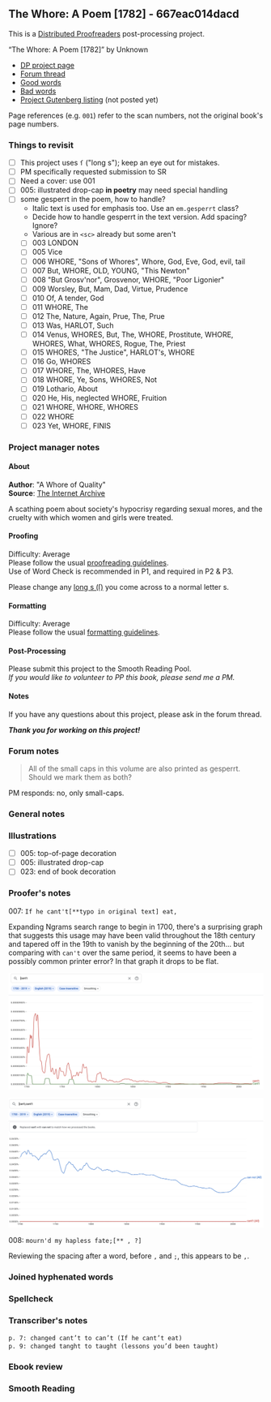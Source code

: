 ## The Whore: A Poem [1782] - 667eac014dacd ##

This is a [Distributed Proofreaders](http://www.pgdp.net/) post-processing project.

“The Whore: A Poem [1782]” by Unknown

* [DP project page](http://www.pgdp.net/c/project.php?id=projectID667eac014dacd)
* [Forum thread](https://www.pgdp.net/phpBB3/viewtopic.php?t=81922)
* [Good words](good_words.txt)
* [Bad words](bad_words.txt)
* [Project Gutenberg listing]() (not posted yet)

Page references (e.g. `001`) refer to the scan numbers, not the original book's page numbers.

### Things to revisit ###

* [ ] This project uses `ſ` ("long s"); keep an eye out for mistakes.
* [ ] PM specifically requested submission to SR
* [ ] Need a cover: use 001
* [ ] 005: illustrated drop-cap **in poetry** may need special handling
* [ ] some gesperrt in the poem, how to handle?
    * Italic text is used for emphasis too. Use an `em.gesperrt` class?
    * Decide how to handle gesperrt in the text version. Add spacing? Ignore?
    * Various are in `<sc>` already but some aren't
    * [ ] 003 LONDON
    * [ ] 005 Vice
    * [ ] 006 WHORE, "Sons of Whores", Whore, God, Eve, God, evil, tail
    * [ ] 007 But, WHORE, OLD, YOUNG, "This Newton"
    * [ ] 008 "But Grosv'nor", Grosvenor, WHORE, "Poor Ligonier"
    * [ ] 009 Worsley, But, Mam, Dad, Virtue, Prudence
    * [ ] 010 Of, A tender, God
    * [ ] 011 WHORE, The
    * [ ] 012 The, Nature, Again, Prue, The, Prue
    * [ ] 013 Was, HARLOT, Such
    * [ ] 014 Venus, WHORES, But, The, WHORE, Prostitute, WHORE, WHORES, What, WHORES, Rogue, The, Priest
    * [ ] 015 WHORES, "The Justice", HARLOT's, WHORE
    * [ ] 016 Go, WHORES
    * [ ] 017 WHORE, The, WHORES, Have
    * [ ] 018 WHORE, Ye, Sons, WHORES, Not
    * [ ] 019 Lothario, About
    * [ ] 020 He, His, neglected WHORE, Fruition
    * [ ] 021 WHORE, WHORE, WHORES
    * [ ] 022 WHORE
    * [ ] 023 Yet, WHORE, FINIS

### Project manager notes ###

#### About
__Author__:  "A Whore of Quality"  
__Source__: [The Internet Archive](https://archive.org/details/bim_eighteenth-century_the-whore-a-poem-writt_whore-of-quality_1782/mode/2up)

A scathing poem about society's hypocrisy regarding sexual mores, and the cruelty with which women and girls were treated. 

#### Proofing
Difficulty:  Average  
Please follow the usual [proofreading guidelines](https://www.pgdp.net/wiki/DP_Official_Documentation:Proofreading/Proofreading_Guidelines).  
Use of Word Check is recommended in P1, and required in P2 & P3.

Please change any [long s (ſ)](https://www.pgdp.net/wiki/DP_Official_Documentation:Proofreading/Proofing_old_texts#Long_s) you come across to a normal letter s.

#### Formatting
Difficulty: Average   
Please follow the usual [formatting guidelines](https://www.pgdp.net/wiki/DP_Official_Documentation:Formatting/Formatting_Guidelines).  

#### Post-Processing
Please submit this project to the Smooth Reading Pool.  
*If you would like to volunteer to PP this book, please send me a PM.*

#### Notes
If you have any questions about this project, please ask in the forum thread.

***Thank you for working on this project!***

### Forum notes ###

> All of the small caps in this volume are also printed as gesperrt.
> Should we mark them as both?

PM responds: no, only small-caps.

### General notes ###

### Illustrations ###

* [ ] 005: top-of-page decoration
* [ ] 005: illustrated drop-cap
* [ ] 023: end of book decoration

### Proofer's notes ###

007: `If he cant't[**typo in original text] eat,`

Expanding Ngrams search range to begin in 1700, there's a surprising graph that suggests this usage may have been valid throughout the 18th century and tapered off in the 19th to vanish by the beginning of the 20th... but comparing with `can't` over the same period, it seems to have been a possibly common printer error? In that graph it drops to be flat.

![Ngrams graph for cant't](notes-images/ngrams-cantt.png "Ngrams graph for cant't")

![Ngrams graph for can't, cant't](notes-images/ngrams-cant-cantt.png "Ngrams graph for can't, cant't")

008: `mourn'd my hapless fate;[** , ?]`

Reviewing the spacing after a word, before `,` and `;`, this appears to be `,`.

### Joined hyphenated words ###

### Spellcheck ###

### Transcriber's notes ###

```
p. 7: changed cant’t to can’t (If he cant’t eat)
p. 9: changed tanght to taught (lessons you’d been taught)
```

### Ebook review ###

### Smooth Reading ###
